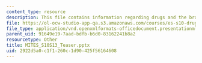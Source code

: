 ```yaml
---
content_type: resource
description: This file contains information regarding drugs and the brain teaser.
file: https://ol-ocw-studio-app-qa.s3.amazonaws.com/courses/es-s10-drugs-and-the-brain-spring-2013/2922d5a0c1f1260c1d90425f56164608_MITES_S10S13_Teaser.pptx
file_type: application/vnd.openxmlformats-officedocument.presentationml.presentation
parent_uid: 91649e19-7aad-bdfb-b6d0-83162241b8a2
resourcetype: Other
title: MITES_S10S13_Teaser.pptx
uid: 2922d5a0-c1f1-260c-1d90-425f56164608
---
```

